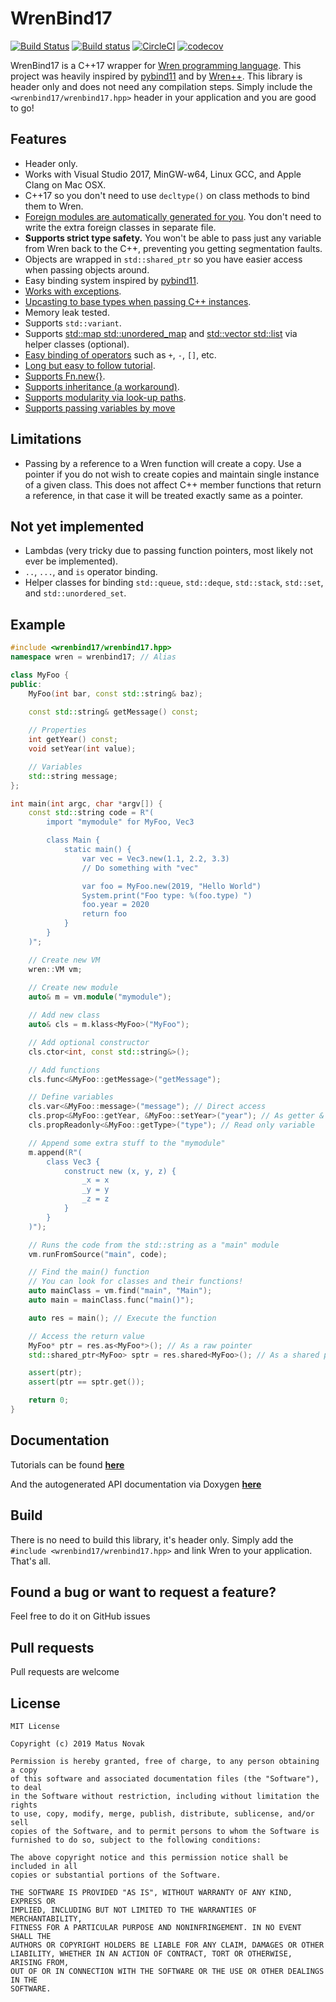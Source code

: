 # WrenBind17

[![Build Status](https://travis-ci.com/matusnovak/wrenbind17.svg?branch=master)](https://travis-ci.com/matusnovak/wrenbind17) [![Build status](https://ci.appveyor.com/api/projects/status/fy974aj37cdyxc0i/branch/master?svg=true)](https://ci.appveyor.com/project/matusnovak/wrenbind17/branch/master) [![CircleCI](https://circleci.com/gh/matusnovak/wrenbind17.svg?style=svg)](https://circleci.com/gh/matusnovak/wrenbind17) [![codecov](https://codecov.io/gh/matusnovak/wrenbind17/branch/master/graph/badge.svg)](https://codecov.io/gh/matusnovak/wrenbind17)

WrenBind17 is a C++17 wrapper for [Wren programming language](http://wren.io/). This project was heavily inspired by [pybind11](https://github.com/pybind/pybind11) and by [Wren++](https://github.com/Nelarius/wrenpp). This library is header only and does not need any compilation steps. Simply include the `<wrenbind17/wrenbind17.hpp>` header in your application and you are good to go!

## Features

* Header only.
* Works with Visual Studio 2017, MinGW-w64, Linux GCC, and Apple Clang on Mac OSX.
* C++17 so you don't need to use `decltype()` on class methods to bind them to Wren.
* [Foreign modules are automatically generated for you](https://matusnovak.github.io/wrenbind17/tutorial/hello_world.html). You don't need to write the extra foreign classes in separate file.
* **Supports strict type safety.** You won't be able to pass just any variable from Wren back to the C++, preventing you getting segmentation faults.
* Objects are wrapped in `std::shared_ptr` so you have easier access when passing objects around.
* Easy binding system inspired by [pybind11](https://github.com/pybind/pybind11).
* [Works with exceptions](https://matusnovak.github.io/wrenbind17/tutorial/exceptions.html).
* [Upcasting to base types when passing C++ instances](https://matusnovak.github.io/wrenbind17/tutorial/upcasting.html).
* Memory leak tested.
* Supports `std::variant`.
* Supports [std::map std::unordered_map](https://matusnovak.github.io/wrenbind17/tutorial/maps/) and [std::vector std::list](https://matusnovak.github.io/wrenbind17/tutorial/lists/) via helper classes (optional).
* [Easy binding of operators](https://matusnovak.github.io/wrenbind17/tutorial/overload-operators.html) such as `+`, `-`, `[]`, etc.
* [Long but easy to follow tutorial](https://matusnovak.github.io/wrenbind17/tutorial/installation.html).
* [Supports Fn.new{}](https://matusnovak.github.io/wrenbind17/tutorial/callbacks.html).
* [Supports inheritance (a workaround)](https://matusnovak.github.io/wrenbind17/tutorial/inheritance.html).
* [Supports modularity via look-up paths](https://matusnovak.github.io/wrenbind17/tutorial/modules.html).
* [Supports passing variables by move](https://matusnovak.github.io/wrenbind17/tutorial/call-wren.html)

## Limitations

* Passing by a reference to a Wren function will create a copy. Use a pointer if you do not wish to create copies and maintain single instance of a given class. This does not affect C++ member functions that return a reference, in that case it will be treated exactly same as a pointer.

## Not yet implemented

* Lambdas (very tricky due to passing function pointers, most likely not ever be implemented).
* `..`, `...`, and `is` operator binding.
* Helper classes for binding `std::queue`, `std::deque`, `std::stack`, `std::set`, and `std::unordered_set`.


## Example

```cpp
#include <wrenbind17/wrenbind17.hpp>
namespace wren = wrenbind17; // Alias

class MyFoo {
public:
    MyFoo(int bar, const std::string& baz);
    
    const std::string& getMessage() const;

    // Properties
    int getYear() const;
    void setYear(int value);

    // Variables
    std::string message;
};

int main(int argc, char *argv[]) {
    const std::string code = R"(
        import "mymodule" for MyFoo, Vec3

        class Main {
            static main() {
                var vec = Vec3.new(1.1, 2.2, 3.3)
                // Do something with "vec"

                var foo = MyFoo.new(2019, "Hello World")
                System.print("Foo type: %(foo.type) ")
                foo.year = 2020
                return foo
            }
        }
    )";

    // Create new VM
    wren::VM vm;
    
    // Create new module
    auto& m = vm.module("mymodule");

    // Add new class
    auto& cls = m.klass<MyFoo>("MyFoo");

    // Add optional constructor
    cls.ctor<int, const std::string&>();

    // Add functions
    cls.func<&MyFoo::getMessage>("getMessage");

    // Define variables
    cls.var<&MyFoo::message>("message"); // Direct access
    cls.prop<&MyFoo::getYear, &MyFoo::setYear>("year"); // As getter & getter
    cls.propReadonly<&MyFoo::getType>("type"); // Read only variable

    // Append some extra stuff to the "mymodule"
    m.append(R"(
        class Vec3 {
            construct new (x, y, z) {
                _x = x
                _y = y
                _z = z
            }
        }
    )");

    // Runs the code from the std::string as a "main" module
    vm.runFromSource("main", code);

    // Find the main() function
    // You can look for classes and their functions!
    auto mainClass = vm.find("main", "Main");
    auto main = mainClass.func("main()");

    auto res = main(); // Execute the function

    // Access the return value
    MyFoo* ptr = res.as<MyFoo*>(); // As a raw pointer
    std::shared_ptr<MyFoo> sptr = res.shared<MyFoo>(); // As a shared ptr

    assert(ptr);
    assert(ptr == sptr.get());

    return 0;
}
```

## Documentation

Tutorials can be found [**here**](https://matusnovak.github.io/wrenbind17/tutorial/installation/)

And the autogenerated API documentation via Doxygen [**here**](https://matusnovak.github.io/wrenbind17/modules/group__wrenbind17/)

## Build

There is no need to build this library, it's header only. Simply add the `#include <wrenbind17/wrenbind17.hpp>` and link Wren to your application. That's all.

## Found a bug or want to request a feature?

Feel free to do it on GitHub issues

## Pull requests

Pull requests are welcome

## License

```
MIT License

Copyright (c) 2019 Matus Novak

Permission is hereby granted, free of charge, to any person obtaining a copy
of this software and associated documentation files (the "Software"), to deal
in the Software without restriction, including without limitation the rights
to use, copy, modify, merge, publish, distribute, sublicense, and/or sell
copies of the Software, and to permit persons to whom the Software is
furnished to do so, subject to the following conditions:

The above copyright notice and this permission notice shall be included in all
copies or substantial portions of the Software.

THE SOFTWARE IS PROVIDED "AS IS", WITHOUT WARRANTY OF ANY KIND, EXPRESS OR
IMPLIED, INCLUDING BUT NOT LIMITED TO THE WARRANTIES OF MERCHANTABILITY,
FITNESS FOR A PARTICULAR PURPOSE AND NONINFRINGEMENT. IN NO EVENT SHALL THE
AUTHORS OR COPYRIGHT HOLDERS BE LIABLE FOR ANY CLAIM, DAMAGES OR OTHER
LIABILITY, WHETHER IN AN ACTION OF CONTRACT, TORT OR OTHERWISE, ARISING FROM,
OUT OF OR IN CONNECTION WITH THE SOFTWARE OR THE USE OR OTHER DEALINGS IN THE
SOFTWARE.
```

